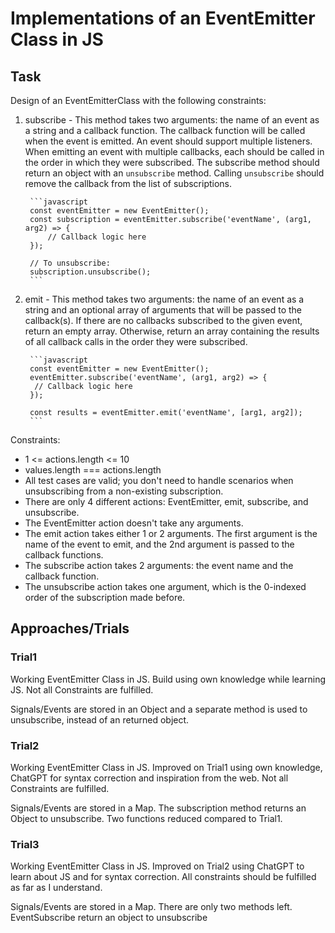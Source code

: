 # Implementations of an EventEmitter Class in JS

## Task

Design of an EventEmitterClass with the following constraints:

1. subscribe - This method takes two arguments: the name of an event as a string and a callback function. The callback function will be called when the event is emitted. An event should support multiple listeners. When emitting an event with multiple callbacks, each should be called in the order in which they were subscribed. The subscribe method should return an object with an `unsubscribe` method. Calling `unsubscribe` should remove the callback from the list of subscriptions.

        ```javascript
        const eventEmitter = new EventEmitter();
        const subscription = eventEmitter.subscribe('eventName', (arg1, arg2) => {
            // Callback logic here
        });

        // To unsubscribe:
        subscription.unsubscribe();
        ```

2. emit - This method takes two arguments: the name of an event as a string and an optional array of arguments that will be passed to the callback(s). If there are no callbacks subscribed to the given event, return an empty array. Otherwise, return an array containing the results of all callback calls in the order they were subscribed.

        ```javascript
        const eventEmitter = new EventEmitter();
        eventEmitter.subscribe('eventName', (arg1, arg2) => {
         // Callback logic here
        });

        const results = eventEmitter.emit('eventName', [arg1, arg2]);
        ```

Constraints:

- 1 <= actions.length <= 10
- values.length === actions.length
- All test cases are valid; you don't need to handle scenarios when unsubscribing from a non-existing subscription.
- There are only 4 different actions: EventEmitter, emit, subscribe, and unsubscribe.
- The EventEmitter action doesn't take any arguments.
- The emit action takes either 1 or 2 arguments. The first argument is the name of the event to emit, and the 2nd argument is passed to the callback functions.
- The subscribe action takes 2 arguments: the event name and the callback function.
- The unsubscribe action takes one argument, which is the 0-indexed order of the subscription made before.


## Approaches/Trials

### Trial1

Working EventEmitter Class in JS. Build using own knowledge while learning JS.
Not all Constraints are fulfilled.

Signals/Events are stored in an Object and a separate method is used to unsubscribe, instead of an returned object.

### Trial2

Working EventEmitter Class in JS. Improved on Trial1 using own knowledge, ChatGPT for syntax correction and inspiration from the web. 
Not all Constraints are fulfilled.

Signals/Events are stored in a Map. The subscription method returns an Object to unsubscribe. Two functions reduced compared to Trial1.

### Trial3

Working EventEmitter Class in JS. Improved on Trial2 using ChatGPT to learn about JS and for syntax correction.
All constraints should be fulfilled as far as I understand. 

Signals/Events are stored in a Map. There are only two methods left. EventSubscribe return an object to unsubscribe